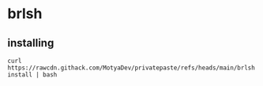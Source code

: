 # brlsh

## installing
`curl https://rawcdn.githack.com/MotyaDev/privatepaste/refs/heads/main/brlshinstall | bash`
